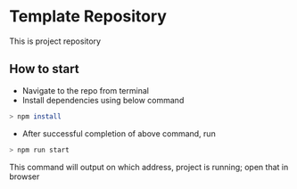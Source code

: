 # Template Repository

This is project repository

## How to start

- Navigate to the repo from terminal
- Install dependencies using below command

```sh
> npm install
```

- After successful completion of above command, run

```sh
> npm run start
```

This command will output on which address, project is running; open that in browser
